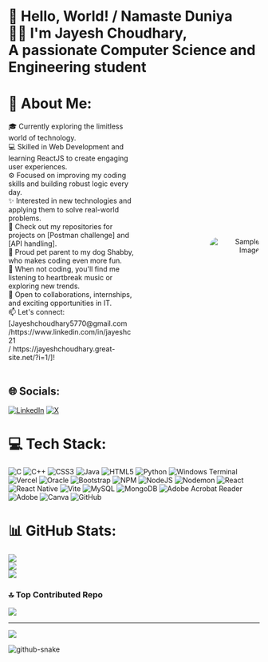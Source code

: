 

<h1>👋 Hello, World! / Namaste Duniya<br>
👨‍💻 I'm Jayesh Choudhary,
<br>A passionate Computer Science and Engineering student<br></h1>




# 💫 About Me:




<div style="display: flex; justify-content: space-between; align-items: center;">
    <div style="width: 50%;">
      <!-- Left Content -->
      🎓 Currently exploring the limitless world of technology.<br>💻 Skilled in Web Development and learning ReactJS to create engaging user experiences.<br>⚙️ Focused on improving my coding skills and building robust logic every day.<br>✨ Interested in new technologies and applying them to solve real-world problems.<br>📂 Check out my repositories for projects on [Postman challenge] and [API handling].<br>🐾 Proud pet parent to my dog Shabby, who makes coding even more fun.<br>🎵 When not coding, you'll find me listening to heartbreak music or exploring new trends.<br>🌟 Open to collaborations, internships, and exciting opportunities in IT.<br>📫 Let's connect: [Jayeshchoudhary5770@gmail.com <br>/https://www.linkedin.com/in/jayeshc21 <br>/ https://jayeshchoudhary.great-site.net/?i=1/]!<br><br>
    </div>
    <div style="width: 50%; text-align: right;">
      <!-- Right Content -->
      <img src="https://img.freepik.com/free-vector/online-games-addiction_52683-37384.jpg?ga=GA1.1.1210131489.1731506900&semt=ais_hybrid" alt="Sample Image" 
           style="max-width: 100px; height: auto; border-radius:20px;">
    </div>
  </div>


## 🌐 Socials:
[![LinkedIn](https://img.shields.io/badge/LinkedIn-%230077B5.svg?logo=linkedin&logoColor=white)](https://linkedin.com/in/https://www.linkedin.com/in/jayeshc21/) [![X](https://img.shields.io/badge/X-black.svg?logo=X&logoColor=white)](https://x.com/https://x.com/thisisajayesh) 

# 💻 Tech Stack:
![C](https://img.shields.io/badge/c-%2300599C.svg?style=for-the-badge&logo=c&logoColor=white) ![C++](https://img.shields.io/badge/c++-%2300599C.svg?style=for-the-badge&logo=c%2B%2B&logoColor=white) ![CSS3](https://img.shields.io/badge/css3-%231572B6.svg?style=for-the-badge&logo=css3&logoColor=white) ![Java](https://img.shields.io/badge/java-%23ED8B00.svg?style=for-the-badge&logo=openjdk&logoColor=white) ![HTML5](https://img.shields.io/badge/html5-%23E34F26.svg?style=for-the-badge&logo=html5&logoColor=white) ![Python](https://img.shields.io/badge/python-3670A0?style=for-the-badge&logo=python&logoColor=ffdd54) ![Windows Terminal](https://img.shields.io/badge/Windows%20Terminal-%234D4D4D.svg?style=for-the-badge&logo=windows-terminal&logoColor=white) ![Vercel](https://img.shields.io/badge/vercel-%23000000.svg?style=for-the-badge&logo=vercel&logoColor=white) ![Oracle](https://img.shields.io/badge/Oracle-F80000?style=for-the-badge&logo=oracle&logoColor=white) ![Bootstrap](https://img.shields.io/badge/bootstrap-%238511FA.svg?style=for-the-badge&logo=bootstrap&logoColor=white) ![NPM](https://img.shields.io/badge/NPM-%23CB3837.svg?style=for-the-badge&logo=npm&logoColor=white) ![NodeJS](https://img.shields.io/badge/node.js-6DA55F?style=for-the-badge&logo=node.js&logoColor=white) ![Nodemon](https://img.shields.io/badge/NODEMON-%23323330.svg?style=for-the-badge&logo=nodemon&logoColor=%BBDEAD) ![React](https://img.shields.io/badge/react-%2320232a.svg?style=for-the-badge&logo=react&logoColor=%2361DAFB) ![React Native](https://img.shields.io/badge/react_native-%2320232a.svg?style=for-the-badge&logo=react&logoColor=%2361DAFB) ![Vite](https://img.shields.io/badge/vite-%23646CFF.svg?style=for-the-badge&logo=vite&logoColor=white) ![MySQL](https://img.shields.io/badge/mysql-4479A1.svg?style=for-the-badge&logo=mysql&logoColor=white) ![MongoDB](https://img.shields.io/badge/MongoDB-%234ea94b.svg?style=for-the-badge&logo=mongodb&logoColor=white) ![Adobe Acrobat Reader](https://img.shields.io/badge/Adobe%20Acrobat%20Reader-EC1C24.svg?style=for-the-badge&logo=Adobe%20Acrobat%20Reader&logoColor=white) ![Adobe](https://img.shields.io/badge/adobe-%23FF0000.svg?style=for-the-badge&logo=adobe&logoColor=white) ![Canva](https://img.shields.io/badge/Canva-%2300C4CC.svg?style=for-the-badge&logo=Canva&logoColor=white) ![GitHub](https://img.shields.io/badge/github-%23121011.svg?style=for-the-badge&logo=github&logoColor=white)
# 📊 GitHub Stats:
![](https://github-readme-stats.vercel.app/api?username=jayeshchoudhary21&theme=flag-india&hide_border=false&include_all_commits=true&count_private=true)<br/>
![](https://github-readme-streak-stats.herokuapp.com/?user=jayeshchoudhary21&theme=flag-india&hide_border=false)<br/>
![](https://github-readme-stats.vercel.app/api/top-langs/?username=jayeshchoudhary21&theme=flag-india&hide_border=false&include_all_commits=true&count_private=true&layout=compact)

### 🔝 Top Contributed Repo
![](https://github-contributor-stats.vercel.app/api?username=jayeshchoudhary21&limit=5&theme=dark&combine_all_yearly_contributions=true)

---
[![](https://visitcount.itsvg.in/api?id=jayeshchoudhary21&icon=5&color=6)](https://visitcount.itsvg.in)

<!-- Proudly created with GPRM ( https://gprm.itsvg.in ) -->
<picture>
  <source media="(prefers-color-scheme: dark)" srcset="https://raw.githubusercontent.com/tobiasmeyhoefer/tobiasmeyhoefer/output/github-snake-dark.svg" />
  <source media="(prefers-color-scheme: light)" srcset="https://raw.githubusercontent.com/tobiasmeyhoefer/tobiasmeyhoefer/output/github-snake.svg" />
  <img alt="github-snake" src="https://raw.githubusercontent.com/tobiasmeyhoefer/tobiasmeyhoefer/output/github-snake.svg" />
</picture>
